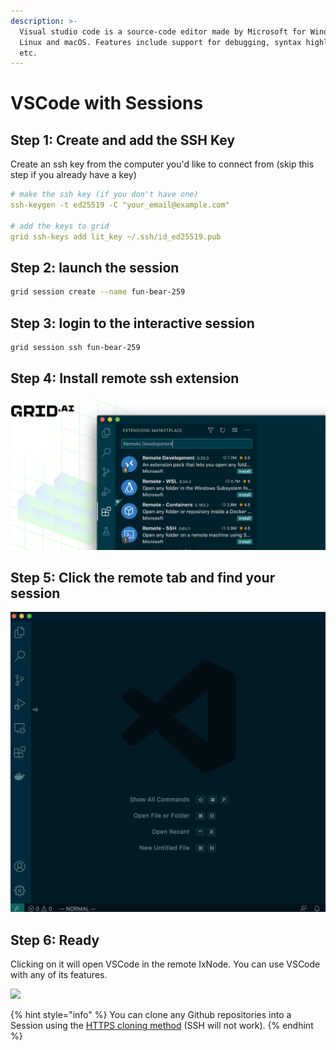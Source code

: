 ```yaml
---
description: >-
  Visual studio code is a source-code editor made by Microsoft for Windows,
  Linux and macOS. Features include support for debugging, syntax highlighting
  etc.
---
```


# VSCode with Sessions

## Step 1: Create and add the SSH Key

Create an ssh key from the computer you'd like to connect from \(skip this step if you already have a key\)

```yaml
# make the ssh key (if you don't have one)
ssh-keygen -t ed25519 -C "your_email@example.com"

# add the keys to grid
grid ssh-keys add lit_key ~/.ssh/id_ed25519.pub
```

## Step 2: launch the session

```bash
grid session create --name fun-bear-259
```

## Step 3: login to the interactive session

```bash
grid session ssh fun-bear-259
```

## Step 4: Install remote ssh extension

![](../../.gitbook/assets/image%20%2893%29%20%282%29%20%282%29%20%282%29%20%282%29%20%282%29%20%282%29%20%281%29.png)

## Step 5: Click the remote tab and find your session

![](../../.gitbook/assets/vscode%20%281%29.gif)

## Step 6: Ready

Clicking on it will open VSCode in the remote IxNode. You can use VSCode with any of its features.

![](../../.gitbook/assets/vscode.gif)

{% hint style="info" %}
You can clone any Github repositories into a Session using the [HTTPS cloning method](https://docs.github.com/en/github/creating-cloning-and-archiving-repositories/cloning-a-repository#cloning-a-repository-using-the-command-line) \(SSH will not work\).
{% endhint %}

